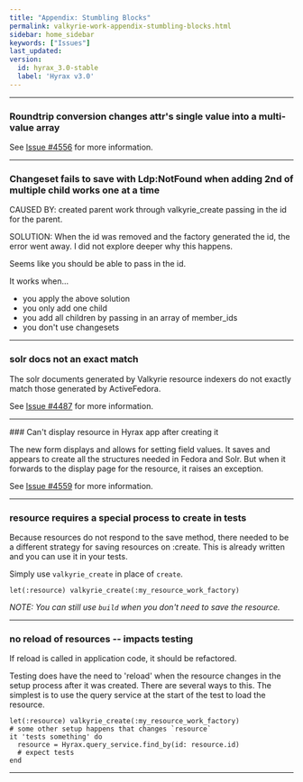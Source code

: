 ```yaml
---
title: "Appendix: Stumbling Blocks"
permalink: valkyrie-work-appendix-stumbling-blocks.html
sidebar: home_sidebar
keywords: ["Issues"]
last_updated:
version:
  id: hyrax_3.0-stable
  label: 'Hyrax v3.0'
---
```


<hr>

### Roundtrip conversion changes attr's single value into a multi-value array

See [Issue #4556](https://github.com/samvera/hyrax/issues/4556) for more information.

<hr>

### Changeset fails to save with Ldp:NotFound when adding 2nd of multiple child works one at a time

CAUSED BY: created parent work through valkyrie_create passing in the id for the parent.  

SOLUTION: When the id was removed and the factory generated the id, the error went away.  I did not explore deeper why this happens.  

Seems like you should be able to pass in the id.  

It works when...
* you apply the above solution
* you only add one child
* you add all children by passing in an array of member_ids
* you don't use changesets

<hr>

### solr docs not an exact match

The solr documents generated by Valkyrie resource indexers do not exactly match those generated by ActiveFedora.

See [Issue #4487](https://github.com/samvera/hyrax/issues/4487) for more information.

<hr>
### Can't display resource in Hyrax app after creating it

The new form displays and allows for setting field values.  It saves and appears to create all the structures needed in Fedora and Solr.  But when it forwards to the display page for the resource, it raises an exception.

See [Issue #4559](https://github.com/samvera/hyrax/issues/4559) for more information.

<hr>

### resource requires a special process to create in tests

Because resources do not respond to the save method, there needed to be a different strategy for saving resources on :create.  This is already written and you can use it in your tests.

Simply use `valkyrie_create` in place of `create`.
```
let(:resource) valkyrie_create(:my_resource_work_factory)
```

_NOTE: You can still use `build` when you don't need to save the resource._

<hr>

### no reload of resources -- impacts testing

If reload is called in application code, it should be refactored.

Testing does have the need to 'reload' when the resource changes in the setup process after it was created.  There are several ways to this.  The simplest is to use the query service at the start of the test to load the resource.

```
let(:resource) valkyrie_create(:my_resource_work_factory)
# some other setup happens that changes `resource`
it 'tests something' do
  resource = Hyrax.query_service.find_by(id: resource.id)
  # expect tests
end
```

<hr>
